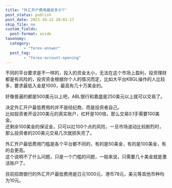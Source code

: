 ```yaml
---
title: "外汇开户费用最低多少?"
post_status: publish
post_date: 2023-10-12 20:01:17
skip_file: no
custom_fields: 
  post-format: aside
taxonomy:
  category:
        - "forex-answer"
  post_tag:
        - "forex-account-opening"
---
```


不同的平台要求是不一样的，投入的资金太小，无法在这个市场上盈利，投资理财都是有风险的，投资资金根据你个人的情况而定，比如大平台KBGL操作的人比较多，要求最低入金是1000，最高有几十万美金的。

好像普遍的都是500美元以上吧，ABL银行和嘉盛是250美元以上就可以交易了。

决定外汇开户最低费用的并不是经纪商，而是投资者自己。  
比如投资者开设200美元的真实账户，杠杆是100倍，那么交易0.1手需要100美金。  
还剩余100美金的保证金，只可以扛100个点的风险，一旦市场波动比较剧烈时，那么投资者的200美元交易几次就损失完了。

外汇开户最低费用门槛是各个平台都不同的，有的是50美金，有的是100美金，有的会更高。  
这个说明不了什么问题，只是一个门槛的问题，一般来说，只需要几十美金就是激活账户了。

目前招商银行的外汇开户最低费用是日元1000元，港币78元，美元等其他币种均为10元。
